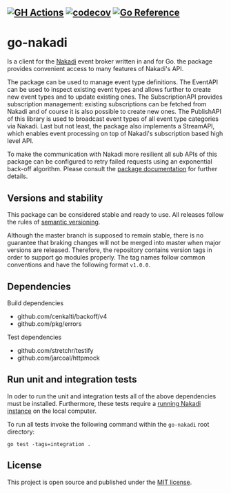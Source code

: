 [![GH Actions](https://github.com/stoewer/go-nakadi/actions/workflows/lint-test.yml/badge.svg?branch=master)](https://github.com/stoewer/go-nakadi/actions)
[![codecov](https://codecov.io/gh/stoewer/go-nakadi/branch/master/graph/badge.svg?token=GOFy3mzvj7)](https://codecov.io/gh/stoewer/go-nakadi)
[![Go Reference](https://pkg.go.dev/badge/github.com/stoewer/go-nakadi.svg)](https://pkg.go.dev/github.com/stoewer/go-nakadi)
---

go-nakadi
=========

Is a client for the [Nakadi](https://zalando.github.io/nakadi/manual.html) event broker written in and 
for Go. the package provides convenient access to many features of Nakadi's API. 

The package can be used to manage event type definitions. The EventAPI can be used to inspect existing 
event types and allows further to create new event types and to update existing ones. The SubscriptionAPI 
provides subscription management: existing subscriptions can be fetched from Nakadi and of course it is 
also possible to create new ones. The PublishAPI of this library is used to broadcast event types of 
all event type categories via Nakadi. Last but not least, the package also implements a StreamAPI, which 
enables event processing on top of Nakadi's subscription based high level API.

To make the communication with Nakadi more resilient all sub APIs of this package can be configured
to retry failed requests using an exponential back-off algorithm. Please consult the 
[package documentation](https://godoc.org/github.com/stoewer/go-nakadi) for further details.

Versions and stability
----------------------

This package can be considered stable and ready to use. All releases follow the rules of 
[semantic versioning](http://semver.org).

Although the master branch is supposed to remain stable, there is no guarantee that braking changes will not
be merged into master when major versions are released. Therefore, the repository contains version tags in
order to support go modules properly. The tag names follow common conventions and have the following format `v1.0.0`.

Dependencies
------------

Build dependencies

* github.com/cenkalti/backoff/v4
* github.com/pkg/errors

Test dependencies

* github.com/stretchr/testify
* github.com/jarcoal/httpmock

Run unit and integration tests
------------------------------

In oder to run the unit and integration tests all of the above dependencies must be installed. Furthermore,
these tests require a [running Nakadi instance](https://zalando.github.io/nakadi/manual.html#getting-started) 
on the local computer.

To run all tests invoke the following command within the `go-nakadi` root directory:

```
go test -tags=integration .
``` 

License
-------

This project is open source and published under the [MIT license](LICENSE).
